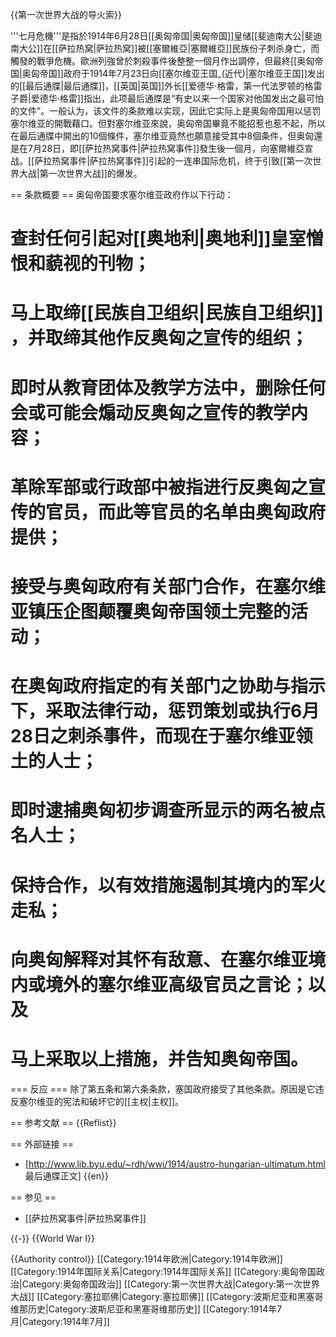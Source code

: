 {{第一次世界大战的导火索}}

'''七月危機'''是指於1914年6月28日[[奥匈帝国|奥匈帝国]]皇储[[斐迪南大公|斐迪南大公]]在[[萨拉热窝|萨拉热窝]]被[[塞爾維亞|塞爾維亞]]民族份子刺杀身亡，而觸發的戰爭危機。歐洲列強曾於刺殺事件後整整一個月作出調停，但最終[[奥匈帝国|奥匈帝国]]政府于1914年7月23日向[[塞尔维亚王国_(近代)|塞尔维亚王国]]发出的[[最后通牒|最后通牒]]，[[英国|英国]]外长[[爱德华·格雷，第一代法罗顿的格雷子爵|爱德华·格雷]]指出，此项最后通牒是“有史以来一个国家对他国发出之最可怕的文件”。一般认为，该文件的条款难以实现，因此它实际上是奥匈帝国用以惩罚塞尔维亚的開戰藉口。但對塞尔维亚來說，奥匈帝国畢竟不能招惹也惹不起，所以在最后通牒中開出的10個條件，塞尔维亚竟然也願意接受其中8個条件，但奥匈還是在7月28日，即[[萨拉热窝事件|萨拉热窝事件]]發生後一個月，向塞爾維亞宣战。[[萨拉热窝事件|萨拉热窝事件]]引起的一连串国际危机，终于引致[[第一次世界大战|第一次世界大战]]的爆发。

== 条款概要 ==
奥匈帝国要求塞尔维亚政府作以下行动：
# 查封任何引起对[[奥地利|奥地利]]皇室憎恨和藐视的刊物；
# 马上取缔[[民族自卫组织|民族自卫组织]] ，并取缔其他作反奥匈之宣传的组织；
# 即时从教育团体及教学方法中，删除任何会或可能会煽动反奥匈之宣传的教学内容；
# 革除军部或行政部中被指进行反奥匈之宣传的官员，而此等官员的名单由奥匈政府提供；
# 接受与奥匈政府有关部门合作，在塞尔维亚镇压企图颠覆奥匈帝国领土完整的活动；
# 在奥匈政府指定的有关部门之协助与指示下，采取法律行动，惩罚策划或执行6月28日之刺杀事件，而现在于塞尔维亚领土的人士；
# 即时逮捕奥匈初步调查所显示的两名被点名人士；
# 保持合作，以有效措施遏制其境内的军火走私；
# 向奥匈解释对其怀有敌意、在塞尔维亚境内或境外的塞尔维亚高级官员之言论；以及
# 马上采取以上措施，并告知奥匈帝国。

=== 反应 ===
除了第五条和第六条条款，塞国政府接受了其他条款。原因是它违反塞尔维亚的宪法和破坏它的[[主权|主权]]。

== 参考文献 ==
{{Reflist}}

== 外部链接 ==
* [http://www.lib.byu.edu/~rdh/wwi/1914/austro-hungarian-ultimatum.html 最后通牒正文] {{en}}

== 参见 ==
* [[萨拉热窝事件|萨拉热窝事件]]

{{-}}
{{World War I}}

{{Authority control}}
[[Category:1914年欧洲|Category:1914年欧洲]]
[[Category:1914年国际关系|Category:1914年国际关系]]
[[Category:奥匈帝国政治|Category:奥匈帝国政治]]
[[Category:第一次世界大战|Category:第一次世界大战]]
[[Category:塞拉耶佛|Category:塞拉耶佛]]
[[Category:波斯尼亚和黑塞哥维那历史|Category:波斯尼亚和黑塞哥维那历史]]
[[Category:1914年7月|Category:1914年7月]]